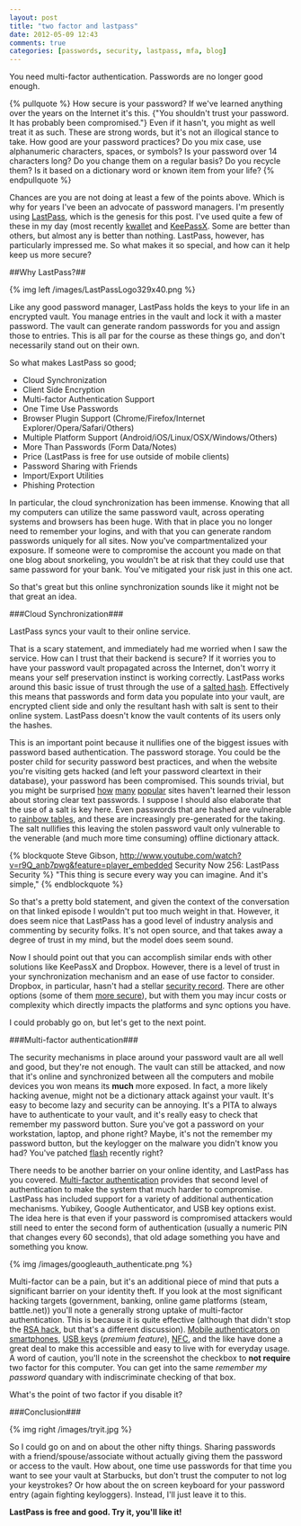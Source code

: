 ```yaml
---
layout: post
title: "two factor and lastpass"
date: 2012-05-09 12:43
comments: true
categories: [passwords, security, lastpass, mfa, blog]
---
```

You need multi-factor authentication.  Passwords are no longer good enough.  

{% pullquote %}
How secure is your password?  If we've learned anything over the years on the
 Internet it's this. {"You shouldn't trust your password.  It has probably been
 compromised."}  Even if it hasn't, you might as well treat it as such.  These
 are strong words, but it's not an illogical stance to take.  How good are your
 password practices?  Do you mix case, use alphanumeric characters, spaces, or
 symbols?  Is your password over 14 characters long?  Do you change them on a
 regular basis?  Do you recycle them?  Is it based on a dictionary word or
 known item from your life?
{% endpullquote %}

Chances are you are not doing at least a few of the points above.  Which is why
 for years I've been an advocate of password managers.  I'm presently using
 [LastPass](http://lastpass.com), which is the genesis for this post.  I've
 used quite a few of these in my day (most recently [kwallet](http://docs.kde.org/stable/en/kdeutils/kwallet/index.html)
 and [KeePassX](http://keepassx.org).  Some are better than others, but almost
 any is better than nothing.  LastPass, however, has particularly impressed me.
  So what makes it so special, and how can it help keep us more secure?

<!-- more -->

##Why LastPass?##

{% img left /images/LastPassLogo329x40.png %}

Like any good password manager, LastPass holds the keys to your life in an
 encrypted vault.  You manage entries in the vault and lock it with a master
 password.  The vault can generate random passwords for you and assign those
 to entries.  This is all par for the course as these things go, and don't
 necessarily stand out on their own.  

So what makes LastPass so good;

-   Cloud Synchronization
-   Client Side Encryption
-   Multi-factor Authentication Support
-   One Time Use Passwords
-   Browser Plugin Support (Chrome/Firefox/Internet Explorer/Opera/Safari/Others)
-   Multiple Platform Support (Android/iOS/Linux/OSX/Windows/Others)
-   More Than Passwords (Form Data/Notes)
-   Price (LastPass is free for use outside of mobile clients)
-   Password Sharing with Friends
-   Import/Export Utilities
-   Phishing Protection

In particular, the cloud synchronization has been immense.  Knowing that all my
 computers can utilize the same password vault, across operating systems and
 browsers has been huge.  With that in place you no longer need to remember
 your logins, and with that you can generate random passwords uniquely for all
 sites.  Now you've compartmentalized your exposure.  If someone were to
 compromise the account you made on that one blog about snorkeling, you wouldn't
 be at risk that they could use that same password for your bank.  You've
 mitigated your risk just in this one act.  

So that's great but this online synchronization sounds like it might not be
 that great an idea.

###Cloud Synchronization###

LastPass syncs your vault to their online service.  

That is a scary statement, and immediately had me worried when I saw the
 service.  How can I trust that their backend is secure?  If it worries you to
 have your password vault propagated across the Internet, don't worry it means
 your self preservation instinct is working correctly.  LastPass works around
 this basic issue of trust through the use of a [salted hash](http://en.wikipedia.org/wiki/Salted_hash).
  Effectively this means that passwords and form data you populate into your
 vault, are encrypted client side and only the resultant hash with salt is sent
 to their online system.  LastPass doesn't know the vault contents of its users
 only the hashes. 

This is an important point because it nullifies one of the biggest issues with
 password based authentication.  The password storage.  You could be the poster
 child for security password best practices, and when the website you're
 visiting gets hacked (and left your password cleartext in their database),
 your password has been compromised.  This sounds trivial, but you might be
 surprised [how](http://www.codinghorror.com/blog/gawker-hack-release-notes.html)
 [many](http://www.reddit.com/comments/usqe/reddits_streak_of_bad_luck_continues/cuugl)
 [popular](http://www.itworld.com/security/249460/hacked-microsoft-online-store-saved-passwords-plain-text)
 sites haven't learned their lesson about storing clear text passwords.  I
 suppose I should also elaborate that the use of a salt is key here.  Even
 passwords that are hashed are vulnerable to [rainbow tables](http://en.wikipedia.org/wiki/Rainbow_table),
 and these are increasingly pre-generated for the taking.  The salt nullifies
 this leaving the stolen password vault only vulnerable to the venerable (and
 much more time consuming) offline dictionary attack.

{% blockquote Steve Gibson, http://www.youtube.com/watch?v=r9Q_anb7pwg&feature=player_embedded Security Now 256: LastPass Security %}
"This thing is secure every way you can imagine. And it's simple,"
{% endblockquote %}

So that's a pretty bold statement, and given the context of the conversation on
 that linked episode I wouldn't put too much weight in that.  However,  it does
 seem nice that LastPass has a good level of industry analysis and commenting
 by security folks.  It's not open source, and that takes away a degree of
 trust in my mind, but the model does seem sound.  

Now I should point out that you can accomplish similar ends with other solutions
 like KeePassX and Dropbox.  However, there is a level of trust in your
 synchronization mechanism and an ease of use factor to consider.  Dropbox, in
 particular, hasn't had a stellar [security record](http://blog.dropbox.com/?p=821). 
 There are other options (some of them [more secure](https://www.box.com/)),
 but with them you may incur costs or complexity which directly impacts the
 platforms and sync options you have.  

I could probably go on, but let's get to the next point. 

###Multi-factor authentication###

The security mechanisms in place around your password vault are all well and
 good, but they're not enough.  The vault can still be attacked, and now that
 it's online and synchronized between all the computers and mobile devices you
 won means its **much** more exposed.  In fact, a more likely hacking avenue,
 might not be a dictionary attack against your vault.  It's easy to become lazy
 and security can be annoying.  It's a PITA to always have to authenticate to
 your vault, and it's really easy to check that remember my password button. 
 Sure you've got a password on your workstation, laptop, and phone right? 
 Maybe, it's not the remember my password button, but the keylogger on the
 malware you didn't know you had?  You've patched [flash](http://www.forbes.com/sites/adriankingsleyhughes/2012/05/06/emergency-flash-update-fixes-security-vulnerability-used-to-hijack-windows-pcs/)
 recently right?

There needs to be another barrier on your online identity, and LastPass has you
 covered.  [Multi-factor authentication](http://en.wikipedia.org/wiki/Multi-factor_authentication)
 provides that second level of authentication to make the system that much
 harder to compromise.  LastPass has included support for a variety of
 additional authentication mechanisms.  Yubikey, Google Authenticator, and USB
 key options exist.  The idea here is that even if your password is compromised
 attackers would still need to enter the second form of authentication
 (usually a numeric PIN that changes every 60 seconds), that old adage something
 you have and something you know.  

{% img /images/googleauth_authenticate.png %} 

Multi-factor can be a pain, but it's an additional piece of mind that puts a
 significant barrier on your identity theft.  If you look at the most
 significant hacking targets (government, banking, online game platforms
 (steam, battle.net)) you'll note a generally strong uptake of multi-factor
 authentication.  This is because it is quite effective (although that didn't
 stop the [RSA hack](http://www.schneier.com/blog/archives/2011/08/details_of_the.html),
 but that's a different discussion).  [Mobile authenticators on smartphones](https://code.google.com/p/google-authenticator/),
 [USB keys](http://helpdesk.lastpass.com/security-options/sesame-multifactor-authentication-with-a-usb-thumb-drive/) (*premium feature*),
 [NFC](http://www.yubico.com/yubikey-neo), and the like have done a great deal
 to make this accessible and easy to live with for everyday usage.  A word of
 caution, you'll note in the screenshot the checkbox to **not require** two
 factor for this computer.  You can get into the same *remember my password*
 quandary with indiscriminate checking of that box.  

What's the point of two factor if you disable it?

###Conclusion###

{% img right /images/tryit.jpg %}

So I could go on and on about the other nifty things.  Sharing passwords with a
 friend/spouse/associate without actually giving them the password or access to
 the vault.  How about, one time use passwords for that time you want to see
 your vault at Starbucks, but don't trust the computer to not log your
 keystrokes?  Or how about the on screen keyboard for your password entry
 (again fighting keyloggers).  Instead, I'll just leave it to this.

**LastPass is free and good.  Try it, you'll like it!**

